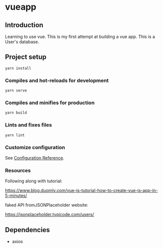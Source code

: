 # vueapp

## Introduction
Learning to use vue. This is my first attempt at building a vue app. This is a User's database. 

## Project setup
```
yarn install
```

### Compiles and hot-reloads for development
```
yarn serve
```

### Compiles and minifies for production
```
yarn build
```

### Lints and fixes files
```
yarn lint
```

### Customize configuration
See [Configuration Reference](https://cli.vuejs.org/config/).

### Resources
Following along with tutorial: 

https://www.blog.duomly.com/vue-js-tutorial-how-to-create-vue-js-app-in-5-minutes/

faked API fromJSONPlaceholder website:

https://jsonplaceholder.typicode.com/users/

## Dependencies
* axios 


